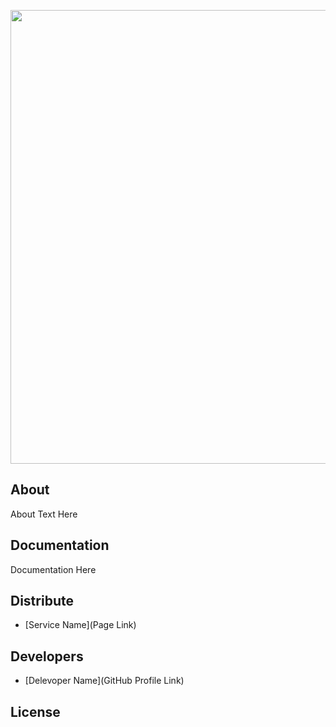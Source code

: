 <p align="center">
      <img src="[Project Logo Url](https://ibb.co/BLZHdBh)" width="726">
</p>


## About

About Text Here

## Documentation

Documentation Here

## Distribute

- [Service Name](Page Link)


## Developers

- [Delevoper Name](GitHub Profile Link)

## License
